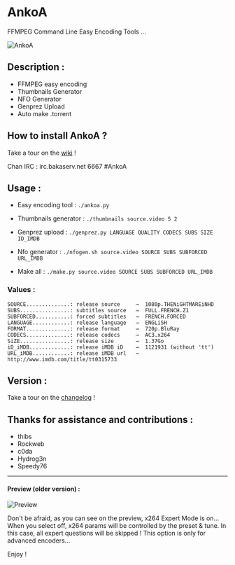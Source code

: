 AnkoA
=====

FFMPEG Command Line Easy Encoding Tools ...

![AnkoA](http://i.imgur.com/BlG3BNs.png)


## Description :

* FFMPEG easy encoding
* Thumbnails Generator
* NFO Generator
* Genprez Upload
* Auto make .torrent


## How to install AnkoA ?

Take a tour on the [wiki](https://github.com/grm34/AnkoA/wiki/AnkoA-Wiki) !

Chan IRC : irc.bakaserv.net 6667 #AnkoA


## Usage :

* Easy encoding tool :
`./ankoa.py`

* Thumbnails generator :
`./thumbnails source.video 5 2`

* Genprez upload :
`./genprez.py LANGUAGE QUALITY CODECS SUBS SIZE ID_IMDB`

* Nfo generator :
`./nfogen.sh source.video SOURCE SUBS SUBFORCED URL_IMDB`
 
* Make all :
`./make.py source.video SOURCE SUBS SUBFORCED URL_IMDB`

### Values :

    SOURCE..............: release source     →  1080p.THENiGHTMAREiNHD
    SUBS................: subtitles source   →  FULL.FRENCH.Z1
    SUBFORCED...........: forced subtitles   →  FRENCH.FORCED
    LANGUAGE............: release language   →  ENGLiSH
    FORMAT..............: release format     →  720p.BluRay
    CODECS..............: release codecs     →  AC3.x264
    SiZE................: release size       →  1.37Go
    iD_iMDB.............: release iMDB iD    →  1121931 (without 'tt')
    URL_iMDB............: release iMDB url   →  http://www.imdb.com/title/tt0315733  


## Version :

Take a tour on the [changelog](https://github.com/grm34/AnkoA/wiki/changelog) !


## Thanks for assistance and contributions :

* thibs
* Rockweb
* c0da
* Hydrog3n
* Speedy76

***

#### Preview (older version) :

![Preview](http://i.imgur.com/kGjj63X.png)

Don't be afraid, as you can see on the preview, x264 Expert Mode is on...
When you select off, x264 params will be controlled by the preset & tune.
In this case, all expert questions will be skipped !
This option is only for advanced encoders...

Enjoy !
